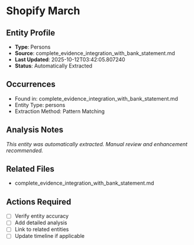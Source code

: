 # Shopify March

## Entity Profile
- **Type**: Persons
- **Source**: complete_evidence_integration_with_bank_statement.md
- **Last Updated**: 2025-10-12T03:42:05.807240
- **Status**: Automatically Extracted

## Occurrences
- Found in: complete_evidence_integration_with_bank_statement.md
- Entity Type: persons
- Extraction Method: Pattern Matching

## Analysis Notes
*This entity was automatically extracted. Manual review and enhancement recommended.*

## Related Files
- complete_evidence_integration_with_bank_statement.md

## Actions Required
- [ ] Verify entity accuracy
- [ ] Add detailed analysis
- [ ] Link to related entities
- [ ] Update timeline if applicable
